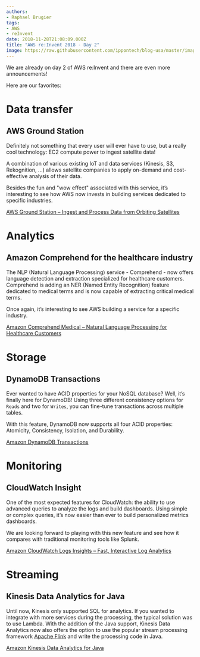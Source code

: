 ```yaml
---
authors:
- Raphael Brugier
tags:
- AWS
- reInvent
date: 2018-11-28T21:08:09.000Z
title: "AWS re:Invent 2018 - Day 2"
image: https://raw.githubusercontent.com/ippontech/blog-usa/master/images/2018/11/reinvent2.jpeg
---
```


We are already on day 2 of AWS re:Invent and there are even more announcements!

Here are our favorites:

# Data transfer

## AWS Ground Station
Definitely not something that every user will ever have to use, but a really cool technology: EC2 compute power to ingest satellite data!

A combination of various existing IoT and data services (Kinesis, S3, Rekognition, ...) allows satellite companies to apply on-demand and cost-effective analysis of their data.

Besides the fun and "wow effect" associated with this service, it’s interesting to see how AWS now invests in building services dedicated to specific industries. 

[AWS Ground Station – Ingest and Process Data from Orbiting Satellites](https://aws.amazon.com/blogs/aws/aws-ground-station-ingest-and-process-data-from-orbiting-satellites/)


# Analytics

## Amazon Comprehend for the healthcare industry

The NLP (Natural Language Processing) service - Comprehend - now offers language detection and extraction specialized for healthcare customers. Comprehend is adding an NER (Named Entity Recognition) feature dedicated to medical terms and is now capable of extracting critical medical terms.

Once again, it’s interesting to see AWS building a service for a specific industry.

[Amazon Comprehend Medical – Natural Language Processing for Healthcare Customers](https://aws.amazon.com/blogs/aws/amazon-comprehend-medical-natural-language-processing-for-healthcare-customers/)



# Storage

## DynamoDB Transactions

Ever wanted to have ACID properties for your NoSQL database? Well, it’s finally here for DynamoDB! Using three different consistency options for `Reads` and two for `Writes`, you can fine-tune transactions across multiple tables.

With this feature, DynamoDB now supports all four ACID properties: Atomicity, Consistency, Isolation, and Durability.

[Amazon DynamoDB Transactions](https://aws.amazon.com/fr/blogs/aws/new-amazon-dynamodb-transactions/)



# Monitoring

## CloudWatch Insight

One of the most expected features for CloudWatch: the ability to use advanced queries to analyze the logs and build dashboards. Using simple or complex queries, it’s now easier than ever to build personalized metrics dashboards. 

We are looking forward to playing with this new feature and see how it compares with traditional monitoring tools like Splunk.

[Amazon CloudWatch Logs Insights – Fast, Interactive Log Analytics](https://aws.amazon.com/fr/blogs/aws/new-amazon-cloudwatch-logs-insights-fast-interactive-log-analytics/)


# Streaming

## Kinesis Data Analytics for Java

Until now, Kinesis only supported SQL for analytics. If you wanted to integrate with more services during the processing, the typical solution was to use Lambda. With the addition of the Java support, Kinesis Data Analytics now also offers the option to use the popular stream processing framework [Apache Flink](https://flink.apache.org/) and write the processing code in Java.

[Amazon Kinesis Data Analytics for Java](https://aws.amazon.com/fr/blogs/aws/new-amazon-kinesis-data-analytics-for-java/)
